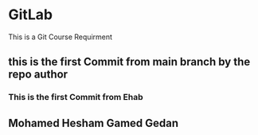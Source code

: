 # GitLab

This is a Git Course Requirment

## this is the first Commit from main branch by the repo author

### This is the first Commit from Ehab

## Mohamed Hesham Gamed Gedan
